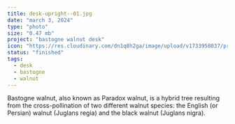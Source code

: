 ```yaml
---
title: desk-upright--01.jpg
date: "march 3, 2024"
type: "photo"
size: "0.47 mb"
project: "bastogne walnut desk"
icon: "https://res.cloudinary.com/dn1q8h2ga/image/upload/v1733958037/proportional.design-3.0/bastogne-walnut-desk/IMG_4229_pialou.webp"
status: "finished"
tags:
  - desk
  - bastogne
  - walnut
---
```


Bastogne walnut, also known as Paradox walnut, is a hybrid tree resulting from the cross-pollination of two different walnut species: the English (or Persian) walnut (Juglans regia) and the black walnut (Juglans nigra).
